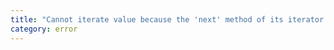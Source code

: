 ```yaml
---
title: "Cannot iterate value because the 'next' method of its iterator expects type '{1}', but array destructuring will always send '{0}'."
category: error
---
```


